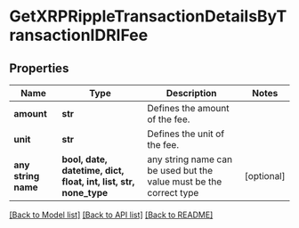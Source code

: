 # GetXRPRippleTransactionDetailsByTransactionIDRIFee


## Properties
Name | Type | Description | Notes
------------ | ------------- | ------------- | -------------
**amount** | **str** | Defines the amount of the fee. | 
**unit** | **str** | Defines the unit of the fee. | 
**any string name** | **bool, date, datetime, dict, float, int, list, str, none_type** | any string name can be used but the value must be the correct type | [optional]

[[Back to Model list]](../README.md#documentation-for-models) [[Back to API list]](../README.md#documentation-for-api-endpoints) [[Back to README]](../README.md)


